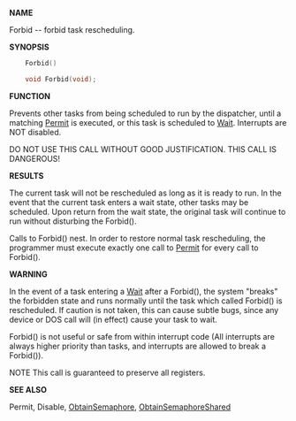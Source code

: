
**NAME**

Forbid -- forbid task rescheduling.

**SYNOPSIS**

```c
    Forbid()

    void Forbid(void);

```
**FUNCTION**

Prevents other tasks from being scheduled to run by the dispatcher,
until a matching [Permit](../exec/Permit.md) is executed, or this task is scheduled to
[Wait](../exec/Wait.md).  Interrupts are NOT disabled.

DO NOT USE THIS CALL WITHOUT GOOD JUSTIFICATION.  THIS CALL IS
DANGEROUS!

**RESULTS**

The current task will not be rescheduled as long as it is ready to
run.  In the event that the current task enters a wait state, other
tasks may be scheduled.  Upon return from the wait state, the original
task will continue to run without disturbing the Forbid().

Calls to Forbid() nest. In order to restore normal task rescheduling,
the programmer must execute exactly one call to [Permit](../exec/Permit.md) for every
call to Forbid().

**WARNING**

In the event of a task entering a [Wait](../exec/Wait.md) after a Forbid(), the system
&#034;breaks&#034; the forbidden state and runs normally until the task which
called Forbid() is rescheduled.  If caution is not taken, this can
cause subtle bugs, since any device or DOS call will (in effect)
cause your task to wait.

Forbid() is not useful or safe from within interrupt code
(All interrupts are always higher priority than tasks, and
interrupts are allowed to break a Forbid()).

NOTE
This call is guaranteed to preserve all registers.

**SEE ALSO**

Permit, Disable, [ObtainSemaphore](../exec/ObtainSemaphore.md), [ObtainSemaphoreShared](../exec/ObtainSemaphoreShared.md)
